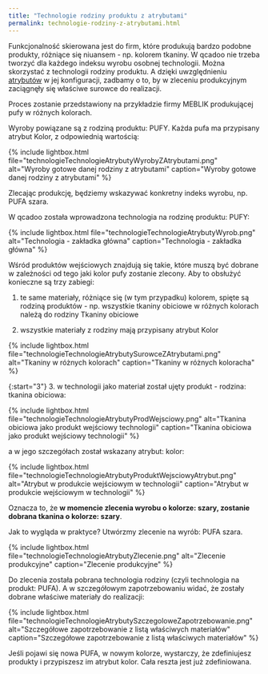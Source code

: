```yaml
---
title: "Technologie rodziny produktu z atrybutami"
permalink: technologie-rodziny-z-atrybutami.html 
---
```


Funkcjonalność skierowana jest do firm, które produkują bardzo podobne produkty, różniące się niuansem - np. kolorem tkaniny. W qcadoo nie trzeba tworzyć dla każdego indeksu wyrobu osobnej technologii. Można skorzystać z technologii rodziny produktu. A dzięki uwzględnieniu [atrybutów](/atrybuty) w jej konfiguracji, zadbamy o to, by w zleceniu produkcyjnym zaciągnęły się właściwe surowce do realizacji.

Proces zostanie przedstawiony na przykładzie firmy MEBLIK produkującej pufy w różnych kolorach. 

Wyroby powiązane są z rodziną produktu: PUFY. Każda pufa ma przypisany atrybut Kolor, z odpowiednią wartością:

{% include lightbox.html file="technologieTechnologieAtrybutyWyrobyZAtrybutami.png" alt="Wyroby gotowe danej rodziny z atrybutami" caption="Wyroby gotowe danej rodziny z atrybutami" %}

Zlecając produkcję, będziemy wskazywać konkretny indeks wyrobu, np. PUFA szara.

W qcadoo została wprowadzona technologia na rodzinę produktu: PUFY:

{% include lightbox.html file="technologieTechnologieAtrybutyWyrob.png" alt="Technologia - zakładka główna" caption="Technologia - zakładka główna" %}

Wśród produktów wejściowych znajdują się takie, które muszą być dobrane w zależności od tego jaki kolor pufy zostanie zlecony. Aby to obsłużyć konieczne są trzy zabiegi:

1. te same materiały, różniące się (w tym przypadku) kolorem, spięte są rodziną produktów - np. wszystkie tkaniny obiciowe w różnych kolorach należą do rodziny Tkaniny obiciowe

2. wszystkie materiały z rodziny mają przypisany atrybut Kolor

{% include lightbox.html file="technologieTechnologieAtrybutySurowceZAtrybutami.png" alt="Tkaniny w różnych kolorach" caption="Tkaniny w różnych koloracha" %}

{:start="3"}
3. w technologii jako materiał został ujęty produkt - rodzina: tkanina obiciowa:

{% include lightbox.html file="technologieTechnologieAtrybutyProdWejsciowy.png" alt="Tkanina obiciowa jako produkt wejściowy technologii" caption="Tkanina obiciowa jako produkt wejściowy technologii" %}

a w jego szczegółach został wskazany atrybut: kolor:

{% include lightbox.html file="technologieTechnologieAtrybutyProduktWejsciowyAtrybut.png" alt="Atrybut w produkcie wejściowym w technologii" caption="Atrybut w produkcie wejściowym w technologii" %}

Oznacza to, że **w momencie zlecenia wyrobu o kolorze: szary, zostanie dobrana tkanina o kolorze: szary**.

Jak to wygląda w praktyce? Utwórzmy zlecenie na wyrób: PUFA szara.

{% include lightbox.html file="technologieTechnologieAtrybutyZlecenie.png" alt="Zlecenie produkcyjne" caption="Zlecenie produkcyjne" %}

Do zlecenia została pobrana technologia rodziny (czyli technologia na produkt: PUFA). A w szczegółowym zapotrzebowaniu widać, że zostały dobrane właściwe materiały do realizacji:

{% include lightbox.html file="technologieTechnologieAtrybutySzczegoloweZapotrzebowanie.png" alt="Szczegółowe zapotrzebowanie z listą właściwych materiałów" caption="Szczegółowe zapotrzebowanie z listą właściwych materiałów" %}

Jeśli pojawi się nowa PUFA, w nowym kolorze, wystarczy, że zdefiniujesz produkty i przypiszesz im atrybut kolor. Cała reszta jest już zdefiniowana.





